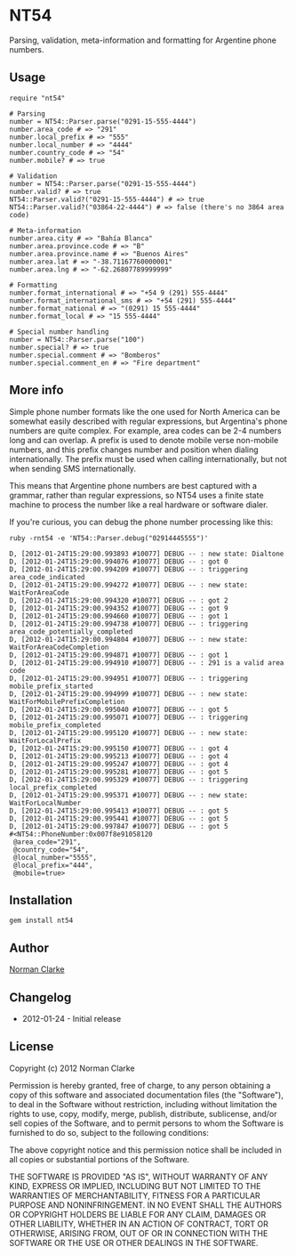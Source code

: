 # NT54

Parsing, validation, meta-information and formatting for Argentine phone
numbers.

## Usage

    require "nt54"

    # Parsing
    number = NT54::Parser.parse("0291-15-555-4444")
    number.area_code # => "291"
    number.local_prefix # => "555"
    number.local_number # => "4444"
    number.country_code # => "54"
    number.mobile? # => true

    # Validation
    number = NT54::Parser.parse("0291-15-555-4444")
    number.valid? # => true
    NT54::Parser.valid?("0291-15-555-4444") # => true
    NT54::Parser.valid?("03864-22-4444") # => false (there's no 3864 area code)

    # Meta-information
    number.area.city # => "Bahía Blanca"
    number.area.province.code # => "B"
    number.area.province.name # => "Buenos Aires"
    number.area.lat # => "-38.71167760000001"
    number.area.lng # => "-62.26807789999999"

    # Formatting
    number.format_international # => "+54 9 (291) 555-4444"
    number.format_international_sms # => "+54 (291) 555-4444"
    number.format_national # => "(0291) 15 555-4444"
    number.format_local # => "15 555-4444"

    # Special number handling
    number = NT54::Parser.parse("100")
    number.special? # => true
    number.special.comment # => "Bomberos"
    number.special.comment_en # => "Fire department"

## More info

Simple phone number formats like the one used for North America can be somewhat
easily described with regular expressions, but Argentina's phone numbers are
quite complex. For example, area codes can be 2-4 numbers long and can overlap.
A prefix is used to denote mobile verse non-mobile numbers, and this prefix
changes number and position when dialing internationally. The prefix must be
used when calling internationally, but not when sending SMS internationally.

This means that Argentine phone numbers are best captured with a grammar, rather
than regular expressions, so NT54 uses a finite state machine to process the
number like a real hardware or software dialer.

If you're curious, you can debug the phone number processing like this:

    ruby -rnt54 -e 'NT54::Parser.debug("02914445555")'

    D, [2012-01-24T15:29:00.993893 #10077] DEBUG -- : new state: Dialtone
    D, [2012-01-24T15:29:00.994076 #10077] DEBUG -- : got 0
    D, [2012-01-24T15:29:00.994209 #10077] DEBUG -- : triggering area_code_indicated
    D, [2012-01-24T15:29:00.994272 #10077] DEBUG -- : new state: WaitForAreaCode
    D, [2012-01-24T15:29:00.994320 #10077] DEBUG -- : got 2
    D, [2012-01-24T15:29:00.994352 #10077] DEBUG -- : got 9
    D, [2012-01-24T15:29:00.994660 #10077] DEBUG -- : got 1
    D, [2012-01-24T15:29:00.994738 #10077] DEBUG -- : triggering area_code_potentially_completed
    D, [2012-01-24T15:29:00.994804 #10077] DEBUG -- : new state: WaitForAreaCodeCompletion
    D, [2012-01-24T15:29:00.994871 #10077] DEBUG -- : got 1
    D, [2012-01-24T15:29:00.994910 #10077] DEBUG -- : 291 is a valid area code
    D, [2012-01-24T15:29:00.994951 #10077] DEBUG -- : triggering mobile_prefix_started
    D, [2012-01-24T15:29:00.994999 #10077] DEBUG -- : new state: WaitForMobilePrefixCompletion
    D, [2012-01-24T15:29:00.995040 #10077] DEBUG -- : got 5
    D, [2012-01-24T15:29:00.995071 #10077] DEBUG -- : triggering mobile_prefix_completed
    D, [2012-01-24T15:29:00.995120 #10077] DEBUG -- : new state: WaitForLocalPrefix
    D, [2012-01-24T15:29:00.995150 #10077] DEBUG -- : got 4
    D, [2012-01-24T15:29:00.995213 #10077] DEBUG -- : got 4
    D, [2012-01-24T15:29:00.995247 #10077] DEBUG -- : got 4
    D, [2012-01-24T15:29:00.995281 #10077] DEBUG -- : got 5
    D, [2012-01-24T15:29:00.995329 #10077] DEBUG -- : triggering local_prefix_completed
    D, [2012-01-24T15:29:00.995371 #10077] DEBUG -- : new state: WaitForLocalNumber
    D, [2012-01-24T15:29:00.995413 #10077] DEBUG -- : got 5
    D, [2012-01-24T15:29:00.995441 #10077] DEBUG -- : got 5
    D, [2012-01-24T15:29:00.997847 #10077] DEBUG -- : got 5
    #<NT54::PhoneNumber:0x007f8e91058120
     @area_code="291",
     @country_code="54",
     @local_number="5555",
     @local_prefix="444",
     @mobile=true>

## Installation

    gem install nt54

## Author

[Norman Clarke](mailto:norman@njclarke.com)

## Changelog

* 2012-01-24 - Initial release

## License

Copyright (c) 2012 Norman Clarke

Permission is hereby granted, free of charge, to any person obtaining a copy of
this software and associated documentation files (the "Software"), to deal in
the Software without restriction, including without limitation the rights to
use, copy, modify, merge, publish, distribute, sublicense, and/or sell copies of
the Software, and to permit persons to whom the Software is furnished to do so,
subject to the following conditions:

The above copyright notice and this permission notice shall be included in all
copies or substantial portions of the Software.

THE SOFTWARE IS PROVIDED "AS IS", WITHOUT WARRANTY OF ANY KIND, EXPRESS OR
IMPLIED, INCLUDING BUT NOT LIMITED TO THE WARRANTIES OF MERCHANTABILITY, FITNESS
FOR A PARTICULAR PURPOSE AND NONINFRINGEMENT. IN NO EVENT SHALL THE AUTHORS OR
COPYRIGHT HOLDERS BE LIABLE FOR ANY CLAIM, DAMAGES OR OTHER LIABILITY, WHETHER
IN AN ACTION OF CONTRACT, TORT OR OTHERWISE, ARISING FROM, OUT OF OR IN
CONNECTION WITH THE SOFTWARE OR THE USE OR OTHER DEALINGS IN THE SOFTWARE.
